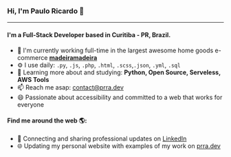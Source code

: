 ### Hi, I'm Paulo Ricardo 👋
---

#### I'm a Full-Stack Developer based in Curitiba - PR, Brazil.

- 🏢 I'm currently working full-time in the largest awesome home goods e-commerce <a href="https://github.com/madeiramadeirabr">**madeiramadeira**</a>
- ⚙️ I use daily: `.py`, `.js`, `.php`, `.html`, `.scss`,`.json`, `.yml`, `.sql`
- 🌱 Learning more about and studying: **Python, Open Source, Serveless, AWS Tools**
- 📫 Reach me asap: contact@prra.dev
- 😄 Passionate about accessibility and committed to a web that works for everyone

#### Find me around the web 🌎:
- 💼 Connecting and sharing professional updates on <a href="https://www.linkedin.com/in/paulorick/">LinkedIn</a>
- 🌐 Updating my personal website with examples of my work on <a href="https://prra.dev">prra.dev</a>

<!--
**rickslayer/prra** is a ✨ _special_ ✨ repository because its `README.md` (this file) appears on your GitHub profile.

Here are some ideas to get you started:

- 🔭 I’m currently working on ...
- 🌱 I’m currently learning ...
- 👯 I’m looking to collaborate on ...
- 🤔 I’m looking for help with ...
- 💬 Ask me about ...
- 📫 How to reach me: ...
- 😄 Pronouns: ...
- ⚡ Fun fact: ...
- 🎧 Listening to all my favorite jams on <a href="#">Spotify</a>

![My github stats](https://github-readme-stats.vercel.app/api?username=rickslayer&show_icons=true)

-->
